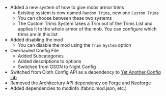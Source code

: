 - Added a new system of how to give mobs armor trims
  - Existing system is now named `Random Trims`, new one `Custom Trims`
  - You can choose between these two systems
  - The Custom Trims System takes a Trim out of the Trims List and applies it to the whole armor of the mob.
  You can configure which trims are in this list  
- Added disabling the mod
  - You can disable the mod using the `Trim System` option
- Overhauled Config File
  - Added Subcategories
  - Added descriptions to options
  - Switched from GSON to Night Config
- Switched from Cloth Config API as a dependency to [Yet Another Config Lib](https://modrinth.com/mod/yacl)
- Removed the Architectury API dependency on Forge and Neoforge
- Added dependencies to modinfo (fabric.mod.json, etc.)
  